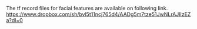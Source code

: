 The tf record files for facial features are available on following link.
https://www.dropbox.com/sh/bvl5t11ncj765d4/AADg5m7tze51JwNLrAJlIzEZa?dl=0